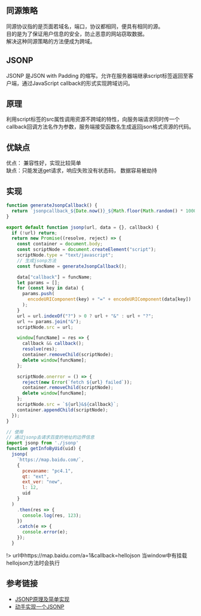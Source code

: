 ## 同源策略
同源协议指的是页面若域名，端口，协议都相同，便具有相同的源。<br/>
目的是为了保证用户信息的安全，防止恶意的网站窃取数据。<br/>
解决这种同源策略的方法便成为跨域。<br/>

## JSONP
JSONP 是JSON with Padding 的缩写。允许在服务器端继承script标签返回至客户端，通过JavaScript callback的形式实现跨域访问。

## 原理
利用script标签的src属性调用资源不跨域的特性，向服务端请求同时传一个callback回调方法名作为参数，服务端接受函数名生成返回json格式资源的代码。

## 优缺点
优点： 兼容性好，实现比较简单<br/>
缺点：只能发送get请求，响应失败没有状态码， 数据容易被劫持

## 实现
```js
function generateJsonpCallback() {
  return `jsonpcallback_${Date.now()}_${Math.floor(Math.random() * 100000)}`;
}

export default function jsonp(url, data = {}, callback) {
  if (!url) return;
  return new Promise((resolve, reject) => {
    const container = document.body;
    const scriptNode = document.createElement("script");
    scriptNode.type = "text/javascript";
    // 生成jsonp方法
    const funcName = generateJsonpCallback();

    data["callback"] = funcName;
    let params = [];
    for (const key in data) {
      params.push(
        encodeURIComponent(key) + "=" + encodeURIComponent(data[key])
      );
    }
    url = url.indexOf("?") > 0 ? url + "&" : url + "?";
    url += params.join("&");
    scriptNode.src = url;

    window[funcName] = res => {
      callback && callback();
      resolve(res);
      container.removeChild(scriptNode);
      delete window[funcName];
    };

    scriptNode.onerror = () => {
      reject(new Error(`fetch ${url} failed`));
      container.removeChild(scriptNode);
      delete window[funcName];
    };
    scriptNode.src = `${url}&${callback}`;
    container.appendChild(scriptNode);
  });
}

```
```js
// 使用
// 通过jsonp去请求百度的地址的边界信息
import jsonp from './jsonp' 
function getInfoByUid(uid) {
  jsonp(
    `https://map.baidu.com/`,
    {
      pcevaname: "pc4.1",
      qt: "ext",
      ext_ver: "new",
      l: 12,
      uid
    }
  )
    .then(res => {
      console.log(res, 123);
    })
    .catch(e => {
      console.error(e);
    });
  }
```

!> url中https://map.baidu.com/a=1&callback=hellojson 当window中有挂载hellojson方法时会执行

## 参考链接
* [JSONP原理及简单实现](https://github.com/YvetteLau/Step-By-Step/issues/30)
* [动手实现一个JSONP](https://www.jianshu.com/p/58e2374623be)